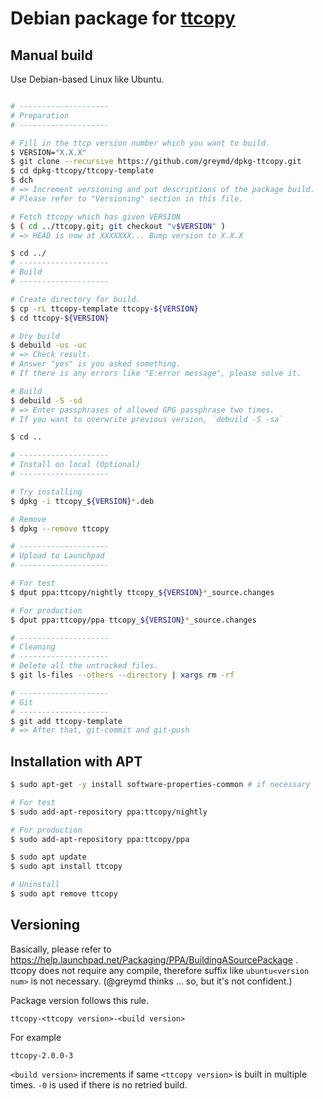 # Debian package for [ttcopy](https://github.com/greymd/ttcopy)

## Manual build
Use Debian-based Linux like Ubuntu.

```sh

# --------------------
# Preparation
# --------------------

# Fill in the ttcp version number which you want to build.
$ VERSION="X.X.X"
$ git clone --recursive https://github.com/greymd/dpkg-ttcopy.git
$ cd dpkg-ttcopy/ttcopy-template
$ dch
# => Increment versioning and put descriptions of the package build.
# Please refer to "Versioning" section in this file.

# Fetch ttcopy which has given VERSION
$ ( cd ../ttcopy.git; git checkout "v$VERSION" )
# => HEAD is now at XXXXXXX... Bump version to X.X.X

$ cd ../
# --------------------
# Build
# --------------------

# Create directory for build.
$ cp -rL ttcopy-template ttcopy-${VERSION}
$ cd ttcopy-${VERSION}

# Dry build
$ debuild -us -uc
# => Check result.
# Answer "yes" is you asked something.
# If there is any errors like "E:error message", please solve it.

# Build
$ debuild -S -sd
# => Enter passphrases of allowed GPG passphrase two times.
# If you want to overwrite previous version, `debuild -S -sa`

$ cd ..

# --------------------
# Install on local (Optional)
# --------------------

# Try installing
$ dpkg -i ttcopy_${VERSION}*.deb

# Remove
$ dpkg --remove ttcopy

# --------------------
# Upload to Launchpad
# --------------------

# For test
$ dput ppa:ttcopy/nightly ttcopy_${VERSION}*_source.changes

# For production
$ dput ppa:ttcopy/ppa ttcopy_${VERSION}*_source.changes

# --------------------
# Cleaning
# --------------------
# Delete all the untracked files.
$ git ls-files --others --directory | xargs rm -rf

# --------------------
# Git
# --------------------
$ git add ttcopy-template
# => After that, git-commit and git-push

```

## Installation with APT

```sh
$ sudo apt-get -y install software-properties-common # if necessary

# For test
$ sudo add-apt-repository ppa:ttcopy/nightly

# For production
$ sudo add-apt-repository ppa:ttcopy/ppa

$ sudo apt update
$ sudo apt install ttcopy

# Uninstall
$ sudo apt remove ttcopy
```

## Versioning
Basically, please refer to https://help.launchpad.net/Packaging/PPA/BuildingASourcePackage .
ttcopy does not require any compile, therefore suffix like `ubuntu<version num>` is not necessary. (@greymd thinks ... so, but it's not confident.)

Package version follows this rule.

```
ttcopy-<ttcopy version>-<build version>
```

For example

```
ttcopy-2.0.0-3
```

`<build version>` increments if same `<ttcopy version>` is built in multiple times.
`-0` is used if there is no retried build.

